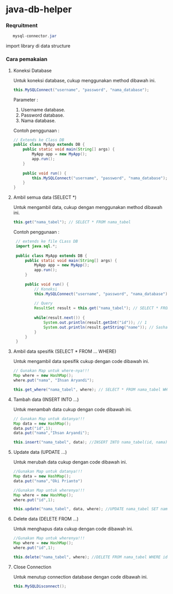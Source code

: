 # java-db-helper

### Reqruitment
 ```java
    mysql-connector.jar
 ```
 import library di data structure

### Cara pemakaian

1. Koneksi Database

   Untuk koneksi database, cukup menggunakan method dibawah ini.
    ```java
    this.MySQLConnect("username", "password", "nama_database");
    ```
   Parameter : 
     1. Username database.
     2. Password database.
     3. Nama database.
     
   Contoh penggunaan : 
   ```java
   // Extends ke Class DB
   public class MyApp extends DB {
       public static void main(String[] args) {
           MyApp app = new MyApp();
           app.run();
       }
        
       public void run() {
           this.MySQLConnect("username", "password", "nama_database"); // Terhubung!!!
       }
   }
    ```
2. Ambil semua data (SELECT *)

   Untuk mengambil data, cukup dengan menggunakan method dibawah ini.
   ```java
   this.get("nama_tabel"); // SELECT * FROM nama_tabel
   ```
   
   Contoh penggunaan : 
   ```java
    // extends ke file CLass DB
    import java.sql.*;
    
    public class MyApp extends DB {
        public static void main(String[] args) {
            MyApp app = new MyApp();
            app.run();
        }
        
        public void run() {
            // Koneksi
            this.MySQLConnect("username", "password", "nama_database");
            
            // Query
            ResultSet result = this.get("nama_tabel"); // SELECT * FROM nama_tabel
            
            while(result.next()) {
                System.out.println(result.getInt("id")); // 1
                System.out.println(result.getString("name")); // Sasha Zotova
            }
        }
    }
    ```
 3. Ambil data spesifik (SELECT * FROM ... WHERE)
     
    Untuk mengambil data spesifik cukup dengan code dibawah ini.
    
    ```java
    // Gunakan Map untuk where-nya!!!
    Map where = new HashMap();
    where.put("nama", "Ihsan Aryandi");
    
    this.get_where("nama_tabel", where); // SELECT * FROM nama_tabel WHERE nama='Ihsan Aryandi'
    ```
    
 4. Tambah data (INSERT INTO ...)
 
    Untuk menambah data cukup dengan code dibawah ini.
    
    ```java
    // Gunakan Map untuk datanya!!!
    Map data = new HashMap();
    data.put("id",1);
    data.put("nama","Ihsan Aryandi");
    
    this.insert("nama_tabel", data); //INSERT INTO nama_tabel(id, nama) VALUES('1', 'Ihsan Aryandi')
    ```
    
 5. Update data (UPDATE ...)
 
    Untuk merubah data cukup dengan code dibawah ini.
    
    ```java
    //Gunakan Map untuk datanya!!!
    Map data = new HashMap();
    data.put("nama","Oki Prianto")
    
    //Gunakan Map untuk wherenya!!!
    Map where = new HashMap();
    where.put("id",1);
    
    this.update("nama_tabel", data, where); //UPDATE nama_tabel SET nama='Oki Prianto' WHERE id='1'
    ```

6. Delete data (DELETE FROM ...)

   Untuk menghapus data cukup dengan code dibawah ini.
   
   ```java
   //Gunakan Map untuk wherenya!!!
   Map where = new HashMap();
   where.put("id",1);
   
   this.delete("nama_tabel", where); //DELETE FROM nama_tabel WHERE id='1'
   ```

7. Close Connection

   Untuk menutup connection database dengan code dibawah ini.
   
   ```java
   this.MySQLDisconnect();
   ```
